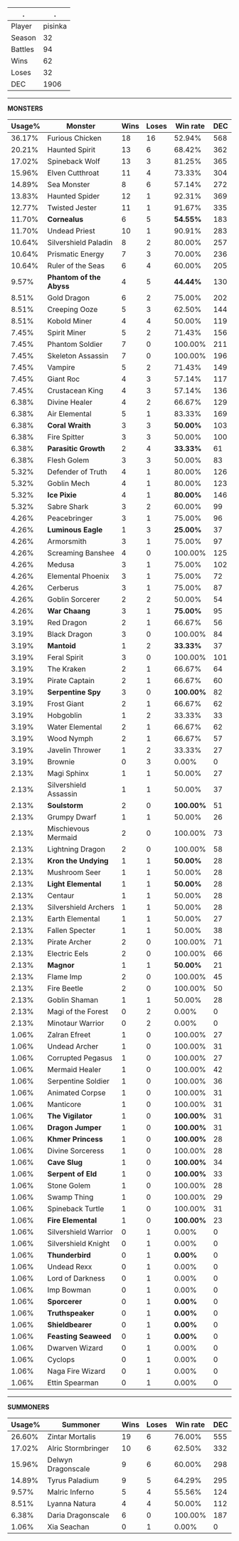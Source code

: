 .|.
|-|-
Player|pisinka
Season|32
Battles|94
Wins|62
Loses|32
DEC|1906

---
**MONSTERS**

Usage%|Monster|Wins|Loses|Win rate|DEC|
-|-|-|-|-|-|
36.17%|Furious Chicken|18|16|52.94%|568|
20.21%|Haunted Spirit|13|6|68.42%|362|
17.02%|Spineback Wolf|13|3|81.25%|365|
15.96%|Elven Cutthroat|11|4|73.33%|304|
14.89%|Sea Monster|8|6|57.14%|272|
13.83%|Haunted Spider|12|1|92.31%|369|
12.77%|Twisted Jester|11|1|91.67%|335|
11.70%|**Cornealus**|6|5|**54.55%**|183|
11.70%|Undead Priest|10|1|90.91%|283|
10.64%|Silvershield Paladin|8|2|80.00%|257|
10.64%|Prismatic Energy|7|3|70.00%|236|
10.64%|Ruler of the Seas|6|4|60.00%|205|
9.57%|**Phantom of the Abyss**|4|5|**44.44%**|130|
8.51%|Gold Dragon|6|2|75.00%|202|
8.51%|Creeping Ooze|5|3|62.50%|144|
8.51%|Kobold Miner|4|4|50.00%|119|
7.45%|Spirit Miner|5|2|71.43%|156|
7.45%|Phantom Soldier|7|0|100.00%|211|
7.45%|Skeleton Assassin|7|0|100.00%|196|
7.45%|Vampire|5|2|71.43%|149|
7.45%|Giant Roc|4|3|57.14%|117|
7.45%|Crustacean King|4|3|57.14%|136|
6.38%|Divine Healer|4|2|66.67%|129|
6.38%|Air Elemental|5|1|83.33%|169|
6.38%|**Coral Wraith**|3|3|**50.00%**|103|
6.38%|Fire Spitter|3|3|50.00%|100|
6.38%|**Parasitic Growth**|2|4|**33.33%**|61|
6.38%|Flesh Golem|3|3|50.00%|83|
5.32%|Defender of Truth|4|1|80.00%|126|
5.32%|Goblin Mech|4|1|80.00%|123|
5.32%|**Ice Pixie**|4|1|**80.00%**|146|
5.32%|Sabre Shark|3|2|60.00%|99|
4.26%|Peacebringer|3|1|75.00%|96|
4.26%|**Luminous Eagle**|1|3|**25.00%**|37|
4.26%|Armorsmith|3|1|75.00%|97|
4.26%|Screaming Banshee|4|0|100.00%|125|
4.26%|Medusa|3|1|75.00%|102|
4.26%|Elemental Phoenix|3|1|75.00%|72|
4.26%|Cerberus|3|1|75.00%|87|
4.26%|Goblin Sorcerer|2|2|50.00%|54|
4.26%|**War Chaang**|3|1|**75.00%**|95|
3.19%|Red Dragon|2|1|66.67%|56|
3.19%|Black Dragon|3|0|100.00%|84|
3.19%|**Mantoid**|1|2|**33.33%**|37|
3.19%|Feral Spirit|3|0|100.00%|101|
3.19%|The Kraken|2|1|66.67%|64|
3.19%|Pirate Captain|2|1|66.67%|60|
3.19%|**Serpentine Spy**|3|0|**100.00%**|82|
3.19%|Frost Giant|2|1|66.67%|62|
3.19%|Hobgoblin|1|2|33.33%|33|
3.19%|Water Elemental|2|1|66.67%|62|
3.19%|Wood Nymph|2|1|66.67%|57|
3.19%|Javelin Thrower|1|2|33.33%|27|
3.19%|Brownie|0|3|0.00%|0|
2.13%|Magi Sphinx|1|1|50.00%|27|
2.13%|Silvershield Assassin|1|1|50.00%|37|
2.13%|**Soulstorm**|2|0|**100.00%**|51|
2.13%|Grumpy Dwarf|1|1|50.00%|26|
2.13%|Mischievous Mermaid|2|0|100.00%|73|
2.13%|Lightning Dragon|2|0|100.00%|58|
2.13%|**Kron the Undying**|1|1|**50.00%**|28|
2.13%|Mushroom Seer|1|1|50.00%|28|
2.13%|**Light Elemental**|1|1|**50.00%**|28|
2.13%|Centaur|1|1|50.00%|28|
2.13%|Silvershield Archers|1|1|50.00%|28|
2.13%|Earth Elemental|1|1|50.00%|27|
2.13%|Fallen Specter|1|1|50.00%|38|
2.13%|Pirate Archer|2|0|100.00%|71|
2.13%|Electric Eels|2|0|100.00%|66|
2.13%|**Magnor**|1|1|**50.00%**|21|
2.13%|Flame Imp|2|0|100.00%|45|
2.13%|Fire Beetle|2|0|100.00%|50|
2.13%|Goblin Shaman|1|1|50.00%|28|
2.13%|Magi of the Forest|0|2|0.00%|0|
2.13%|Minotaur Warrior|0|2|0.00%|0|
1.06%|Zalran Efreet|1|0|100.00%|27|
1.06%|Undead Archer|1|0|100.00%|31|
1.06%|Corrupted Pegasus|1|0|100.00%|27|
1.06%|Mermaid Healer|1|0|100.00%|42|
1.06%|Serpentine Soldier|1|0|100.00%|36|
1.06%|Animated Corpse|1|0|100.00%|31|
1.06%|Manticore|1|0|100.00%|31|
1.06%|**The Vigilator**|1|0|**100.00%**|31|
1.06%|**Dragon Jumper**|1|0|**100.00%**|31|
1.06%|**Khmer Princess**|1|0|**100.00%**|28|
1.06%|Divine Sorceress|1|0|100.00%|28|
1.06%|**Cave Slug**|1|0|**100.00%**|34|
1.06%|**Serpent of Eld**|1|0|**100.00%**|33|
1.06%|Stone Golem|1|0|100.00%|28|
1.06%|Swamp Thing|1|0|100.00%|29|
1.06%|Spineback Turtle|1|0|100.00%|31|
1.06%|**Fire Elemental**|1|0|**100.00%**|23|
1.06%|Silvershield Warrior|0|1|0.00%|0|
1.06%|Silvershield Knight|0|1|0.00%|0|
1.06%|**Thunderbird**|0|1|**0.00%**|0|
1.06%|Undead Rexx|0|1|0.00%|0|
1.06%|Lord of Darkness|0|1|0.00%|0|
1.06%|Imp Bowman|0|1|0.00%|0|
1.06%|**Sporcerer**|0|1|**0.00%**|0|
1.06%|**Truthspeaker**|0|1|**0.00%**|0|
1.06%|**Shieldbearer**|0|1|**0.00%**|0|
1.06%|**Feasting Seaweed**|0|1|**0.00%**|0|
1.06%|Dwarven Wizard|0|1|0.00%|0|
1.06%|Cyclops|0|1|0.00%|0|
1.06%|Naga Fire Wizard|0|1|0.00%|0|
1.06%|Ettin Spearman|0|1|0.00%|0|

---
**SUMMONERS**

Usage%|Summoner|Wins|Loses|Win rate|DEC|
-|-|-|-|-|-|
26.60%|Zintar Mortalis|19|6|76.00%|555|
17.02%|Alric Stormbringer|10|6|62.50%|332|
15.96%|Delwyn Dragonscale|9|6|60.00%|298|
14.89%|Tyrus Paladium|9|5|64.29%|295|
9.57%|Malric Inferno|5|4|55.56%|124|
8.51%|Lyanna Natura|4|4|50.00%|112|
6.38%|Daria Dragonscale|6|0|100.00%|187|
1.06%|Xia Seachan|0|1|0.00%|0|

